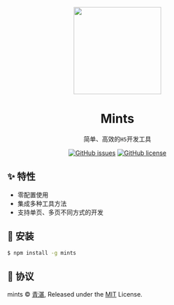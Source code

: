 <p align="center">
  <a href="http://www.mintsweet.cn">
    <img width="200" src="http://image.mintsweet.cn/logo.svg" />
  </a>
</p>

<h1 align="center">Mints</h1>

<div align="center">

简单、高效的`H5`开发工具

[![GitHub issues](https://img.shields.io/github/issues/mintsweet/mints.svg?style=flat-square)](https://github.com/mintsweet/mints/issues)
[![GitHub license](https://img.shields.io/github/license/mintsweet/mints.svg?style=flat-square)](https://github.com/mintsweet/mints/blob/master/LICENSE)

</div>

## ✨ 特性

  - 零配置使用
  - 集成多种工具方法
  - 支持单页、多页不同方式的开发

## 🌈 安装

```bash
$ npm install -g mints
```

## 🔨 协议

mints &copy; [青湛](https://github.com/mintsweet), Released under the [MIT](./LICENSE) License.

